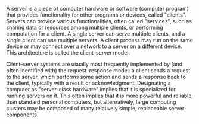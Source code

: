  A server is a piece of computer hardware or software (computer program) that provides functionality for other programs or devices, called "clients".
 Servers can provide various functionalities, often called "services", such as sharing data or resources among multiple clients, or performing computation for a client.
 A single server can serve multiple clients, and a single client can use multiple servers. A client process may run on the same device or may connect over a network to a server on a different device.
 This architecture is called the client–server model.

 Client–server systems are usually most frequently implemented by (and often identified with) the request–response model: a client sends a request to the server, which performs some action and sends a response back to the client, typically with a result or acknowledgment. Designating a computer as "server-class hardware" implies that it is specialized for running servers on it. This often implies that it is more powerful and reliable than standard personal computers, but alternatively, large computing clusters may be composed of many relatively simple, replaceable server components.

 